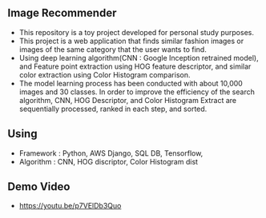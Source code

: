 ## Image Recommender
- This repository is a toy project developed for personal study purposes.
- This project is a web application that finds similar fashion images or images of the same category that the user wants to find.
- Using deep learning algorithm(CNN : Google Inception retrained model), and Feature point extraction using HOG feature descriptor, and similar color extraction using Color Histogram comparison.
- The model learning process has been conducted with about 10,000 images and 30 classes. In order to improve the efficiency of the search algorithm, CNN, HOG Descriptor, and Color Histogram Extract are sequentially processed, ranked in each step, and sorted.

## Using
- Framework : Python, AWS Django, SQL DB, Tensorflow, 
- Algorithm : CNN, HOG discriptor, Color Histogram dist

## Demo Video
- https://youtu.be/p7VElDb3Quo
